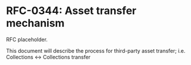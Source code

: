 # RFC-0344: Asset transfer mechanism

RFC placeholder.

This document will describe the process for third-party asset transfer; i.e. Collections <-> Collections transfer